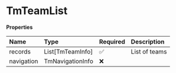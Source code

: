 # TmTeamList

**Properties**

| Name       | Type             | Required | Description   |
| :--------- | :--------------- | :------- | :------------ |
| records    | List[TmTeamInfo] | ✅       | List of teams |
| navigation | TmNavigationInfo | ❌       |               |

<!-- This file was generated by liblab | https://liblab.com/ -->
